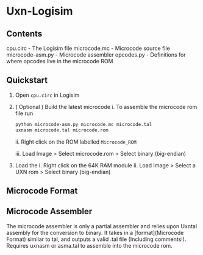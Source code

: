 # Uxn-Logisim

## Contents

cpu.circ - The Logisim file
microcode.mc - Microcode source file
microcode-asm.py - Microcode assembler
opcodes.py - Definitions for where opcodes live in the microcode ROM

## Quickstart

1. Open `cpu.circ` in Logisim
2. ( Optional ) Build the latest microcode
	i. To assemble the microcode rom file run
	```sh
	python microcode-asm.py microcode.mc microcode.tal
	uxnasm microcode.tal microcode.rom
	```
	ii. Right click on the ROM labelled `Microcode_ROM`

	iii. Load Image > Select microcode.rom > Select binary (big-endian)
3. Load the
	i. Right click on the 64K RAM module
	ii. Load Image > Select a UXN rom > Select binary (big-endian)

## Microcode Format

## Microcode Assembler

The microcode assembler is only a partial assembler and relies upon Uxntal assembly for the conversion to binary. It takes in a [format](Microcode Format) similar to tal, and outputs a valid .tal file (Including comments!). Requires uxnasm or asma.tal to assemble into the microcode rom.
